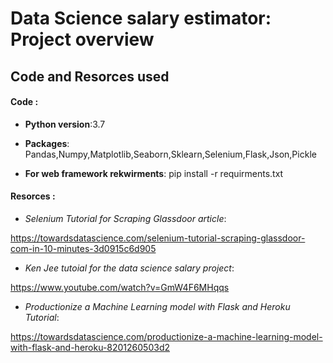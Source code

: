 # Data Science salary estimator: Project overview

## Code and Resorces used

#### Code :

 * **Python version**:3.7

 * **Packages**: Pandas,Numpy,Matplotlib,Seaborn,Sklearn,Selenium,Flask,Json,Pickle
 
 * **For web framework rekwirments**: pip install -r requirments.txt
 
#### Resorces : 


 * _Selenium Tutorial for Scraping Glassdoor article_:

  https://towardsdatascience.com/selenium-tutorial-scraping-glassdoor-com-in-10-minutes-3d0915c6d905
 
 * _Ken Jee tutoial for the data science salary project_:
 
 https://www.youtube.com/watch?v=GmW4F6MHqqs
 
 * _Productionize a Machine Learning model with Flask and Heroku Tutorial_: 

https://towardsdatascience.com/productionize-a-machine-learning-model-with-flask-and-heroku-8201260503d2
